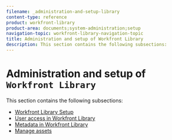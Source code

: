 ```yaml
---
filename: _administration-and-setup-library
content-type: reference
product: workfront-library
product-area: documents;system-administration;setup
navigation-topic: workfront-library-navigation-topic
title: Administration and setup of Workfront Library
description: This section contains the following subsections:
---
```


# Administration and setup of `Workfront Library`

This section contains the following subsections:

* [Workfront Library Setup](../../workfront-library/administration-and-setup/workfront-library-setup/workfront-library-setup.md) 
* [User access in Workfront Library](../../workfront-library/administration-and-setup/user-access/user-access.md) 
* [Metadata in Workfront Library](../../workfront-library/administration-and-setup/metadata/metadata.md) 
* [Manage assets](../../workfront-library/administration-and-setup/manage-assets/manage-assets.md)

